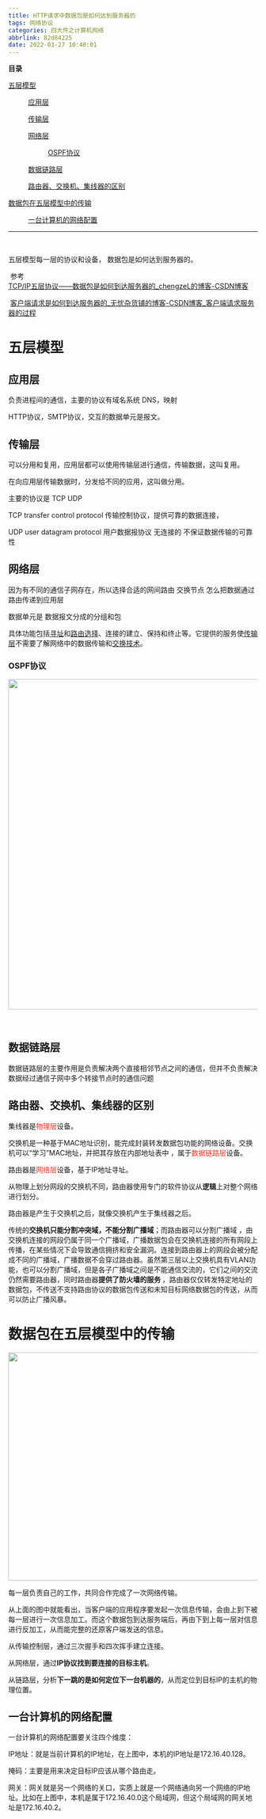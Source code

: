 ```yaml
---
title: HTTP请求中数据包是如何达到服务器的
tags: 网络协议
categories: 四大件之计算机网络
abbrlink: 82d84225
date: 2022-03-27 10:40:01
---
```


<!--more-->

<p id="main-toc"><strong>目录</strong></p>

<p id="%E4%BA%94%E5%B1%82%E6%A8%A1%E5%9E%8B-toc" style="margin-left:0px;"><a href="#%E4%BA%94%E5%B1%82%E6%A8%A1%E5%9E%8B">五层模型</a></p>

<p id="%E5%BA%94%E7%94%A8%E5%B1%82-toc" style="margin-left:40px;"><a href="#%E5%BA%94%E7%94%A8%E5%B1%82">应用层</a></p>

<p id="%E4%BC%A0%E8%BE%93%E5%B1%82-toc" style="margin-left:40px;"><a href="#%E4%BC%A0%E8%BE%93%E5%B1%82">传输层</a></p>

<p id="%E7%BD%91%E7%BB%9C%E5%B1%82-toc" style="margin-left:40px;"><a href="#%E7%BD%91%E7%BB%9C%E5%B1%82">网络层</a></p>

<p id="OSPF%E5%8D%8F%E8%AE%AE-toc" style="margin-left:80px;"><a href="#OSPF%E5%8D%8F%E8%AE%AE">OSPF协议</a></p>

<p id="%E6%95%B0%E6%8D%AE%E9%93%BE%E8%B7%AF%E5%B1%82-toc" style="margin-left:40px;"><a href="#%E6%95%B0%E6%8D%AE%E9%93%BE%E8%B7%AF%E5%B1%82">数据链路层</a></p>

<p id="%E8%B7%AF%E7%94%B1%E5%99%A8%E3%80%81%E4%BA%A4%E6%8D%A2%E6%9C%BA%E3%80%81%E9%9B%86%E7%BA%BF%E5%99%A8%E7%9A%84%E5%8C%BA%E5%88%AB-toc" style="margin-left:40px;"><a href="#%E8%B7%AF%E7%94%B1%E5%99%A8%E3%80%81%E4%BA%A4%E6%8D%A2%E6%9C%BA%E3%80%81%E9%9B%86%E7%BA%BF%E5%99%A8%E7%9A%84%E5%8C%BA%E5%88%AB">路由器、交换机、集线器的区别</a></p>

<p id="%E6%95%B0%E6%8D%AE%E5%8C%85%E5%9C%A8%E4%BA%94%E5%B1%82%E6%A8%A1%E5%9E%8B%E4%B8%AD%E7%9A%84%E4%BC%A0%E8%BE%93-toc" style="margin-left:0px;"><a href="#%E6%95%B0%E6%8D%AE%E5%8C%85%E5%9C%A8%E4%BA%94%E5%B1%82%E6%A8%A1%E5%9E%8B%E4%B8%AD%E7%9A%84%E4%BC%A0%E8%BE%93">数据包在五层模型中的传输</a></p>

<p id="%E4%B8%80%E5%8F%B0%E8%AE%A1%E7%AE%97%E6%9C%BA%E7%9A%84%E7%BD%91%E7%BB%9C%E9%85%8D%E7%BD%AE-toc" style="margin-left:40px;"><a href="#%E4%B8%80%E5%8F%B0%E8%AE%A1%E7%AE%97%E6%9C%BA%E7%9A%84%E7%BD%91%E7%BB%9C%E9%85%8D%E7%BD%AE">一台计算机的网络配置</a></p>

<hr id="hr-toc" /><p> </p>

<p>五层模型每一层的协议和设备， 数据包是如何达到服务器的。</p>

<p> 参考<br /><a data-link-icon="https://csdnimg.cn/release/blog_editor_html/release2.0.8/ckeditor/plugins/CsdnLink/icons/icon-default.png?t=M276" data-link-title="TCP/IP五层协议——数据包是如何到达服务器的_chengzeL的博客-CSDN博客" href="https://blog.csdn.net/asd13518662/article/details/115748435" title="TCP/IP五层协议——数据包是如何到达服务器的_chengzeL的博客-CSDN博客">TCP/IP五层协议——数据包是如何到达服务器的_chengzeL的博客-CSDN博客</a></p>

<p> <a data-link-icon="https://csdnimg.cn/release/blog_editor_html/release2.0.8/ckeditor/plugins/CsdnLink/icons/icon-default.png?t=M276" data-link-title="客户端请求是如何到达服务器的_无忧杂货铺的博客-CSDN博客_客户端请求服务器的过程" href="https://blog.csdn.net/qq_41816540/article/details/99824657" title="客户端请求是如何到达服务器的_无忧杂货铺的博客-CSDN博客_客户端请求服务器的过程">客户端请求是如何到达服务器的_无忧杂货铺的博客-CSDN博客_客户端请求服务器的过程</a></p>

<h1 id="%E4%BA%94%E5%B1%82%E6%A8%A1%E5%9E%8B">五层模型</h1>

<h2 id="%E5%BA%94%E7%94%A8%E5%B1%82">应用层</h2>

<p>负责进程间的通信，主要的协议有域名系统 DNS，映射</p>

<p>HTTP协议，SMTP协议，交互的数据单元是报文。</p>

<h2 id="%E4%BC%A0%E8%BE%93%E5%B1%82">传输层</h2>

<p>可以分用和复用，应用层都可以使用传输层进行通信，传输数据，这叫复用。</p>

<p>在向应用层传输数据时，分发给不同的应用，这叫做分用。</p>

<p>主要的协议是 TCP UDP</p>

<p>TCP transfer control protocol 传输控制协议，提供可靠的数据连接，</p>

<p>UDP user datagram protocol 用户数据报协议 无连接的 不保证数据传输的可靠性</p>

<h2 id="%E7%BD%91%E7%BB%9C%E5%B1%82">网络层</h2>

<p>因为有不同的通信子网存在，所以选择合适的网间路由 交换节点 怎么把数据通过路由传递到应用层</p>

<p>数据单元是 数据报文分成的分组和包</p>

<p>具体功能包括<a data-link-icon="https://csdnimg.cn/release/blog_editor_html/release2.0.8/ckeditor/plugins/CsdnLink/icons/icon-default.png?t=M276" data-link-title="寻址" href="https://baike.baidu.com/item/%E5%AF%BB%E5%9D%80" title="寻址">寻址</a>和<a data-link-icon="https://csdnimg.cn/release/blog_editor_html/release2.0.8/ckeditor/plugins/CsdnLink/icons/icon-default.png?t=M276" data-link-title="路由选择" href="https://baike.baidu.com/item/%E8%B7%AF%E7%94%B1%E9%80%89%E6%8B%A9" title="路由选择">路由选择</a>、连接的建立、保持和终止等。它提供的服务使<a data-link-icon="https://csdnimg.cn/release/blog_editor_html/release2.0.8/ckeditor/plugins/CsdnLink/icons/icon-default.png?t=M276" data-link-title="传输层" href="https://baike.baidu.com/item/%E4%BC%A0%E8%BE%93%E5%B1%82" title="传输层">传输层</a>不需要了解网络中的数据传输和<a data-link-icon="https://csdnimg.cn/release/blog_editor_html/release2.0.8/ckeditor/plugins/CsdnLink/icons/icon-default.png?t=M276" data-link-title="交换技术" href="https://baike.baidu.com/item/%E4%BA%A4%E6%8D%A2%E6%8A%80%E6%9C%AF" title="交换技术">交换技术</a>。</p>

<h3 id="OSPF%E5%8D%8F%E8%AE%AE">OSPF协议</h3>

<p><img alt="" height="668" src="https://img-blog.csdnimg.cn/32d289c8a2464dcebbcd18827b2d4762.png?x-oss-process=image/watermark,type_d3F5LXplbmhlaQ,shadow_50,text_Q1NETiBAdHJpZ2dlcjMzMw==,size_20,color_FFFFFF,t_70,g_se,x_16" width="952" /></p>

<p> </p>

<h2 id="%E6%95%B0%E6%8D%AE%E9%93%BE%E8%B7%AF%E5%B1%82">数据链路层</h2>

<p>数据链路层的主要作用是负责解决两个直接相邻节点之间的通信，但并不负责解决数据经过通信子网中多个转接节点时的通信问题</p>

<p></p>

<h2 id="%E8%B7%AF%E7%94%B1%E5%99%A8%E3%80%81%E4%BA%A4%E6%8D%A2%E6%9C%BA%E3%80%81%E9%9B%86%E7%BA%BF%E5%99%A8%E7%9A%84%E5%8C%BA%E5%88%AB">路由器、交换机、集线器的区别</h2>

<p>集线器是<span style="color:#fe2c24;">物理层</span>设备。</p>

<p>交换机是一种基于MAC地址识别，能完成封装转发数据包功能的网络设备。交换机可以“学习”MAC地址，并把其存放在内部地址表中 ，属于<span style="color:#fe2c24;">数据链路层</span>设备。</p>

<p>路由器是<span style="color:#fe2c24;">网络层</span>设备，基于IP地址寻址。</p>

<p></p>

<p>从物理上划分网段的交换机不同，路由器使用专门的软件协议从<strong>逻辑</strong>上对整个网络进行划分。</p>

<p>路由器是产生于交换机之后，就像交换机产生于集线器之后。</p>

<p>传统的<strong>交换机只能分割冲突域，不能分割广播域</strong>；而路由器可以分割广播域 ，由交换机连接的网段仍属于同一个广播域，广播数据包会在交换机连接的所有网段上传播，在某些情况下会导致通信拥挤和安全漏洞。连接到路由器上的网段会被分配成不同的广播域，广播数据不会穿过路由器。虽然第三层以上交换机具有VLAN功能，也可以分割广播域，但是各子广播域之间是不能通信交流的，它们之间的交流仍然需要路由器，同时路由器<strong>提供了防火墙的服务 </strong>，路由器仅仅转发特定地址的数据包，不传送不支持路由协议的数据包传送和未知目标网络数据包的传送，从而可以防止广播风暴。</p>

<p></p>

<h1 id="%E6%95%B0%E6%8D%AE%E5%8C%85%E5%9C%A8%E4%BA%94%E5%B1%82%E6%A8%A1%E5%9E%8B%E4%B8%AD%E7%9A%84%E4%BC%A0%E8%BE%93">数据包在五层模型中的传输</h1>

<p><img alt="" height="461" src="https://img-blog.csdnimg.cn/bcea2d47bb4e4f6e958dc17f929a8a1d.png?x-oss-process=image/watermark,type_d3F5LXplbmhlaQ,shadow_50,text_Q1NETiBAdHJpZ2dlcjMzMw==,size_20,color_FFFFFF,t_70,g_se,x_16" width="902" /></p>

<p></p>

<p>每一层负责自己的工作，共同合作完成了一次网络传输。</p>

<p>从上面的图中就能看出，当客户端的应用程序要发起一次信息传输，会由上到下被每一层进行一次信息加工。而这个数据包到达服务端后，再由下到上每一层对信息进行反加工，从而能完整的还原客户端发送的信息。</p>

<p>从传输控制层，通过三次握手和四次挥手建立连接。</p>

<p>从网络层，通过<strong>IP协议找到要连接的目标主机</strong>。</p>

<p>从链路层，分析<strong>下一跳的是如何定位下一台机器的</strong>，从而定位到目标IP的主机的物理位置。</p>

<p></p>

<h2 id="%E4%B8%80%E5%8F%B0%E8%AE%A1%E7%AE%97%E6%9C%BA%E7%9A%84%E7%BD%91%E7%BB%9C%E9%85%8D%E7%BD%AE">一台计算机的网络配置</h2>

<p>一台计算机的网络配置要关注四个维度：</p>

<p>IP地址：就是当前计算机的IP地址，在上图中，本机的IP地址是172.16.40.128。</p>

<p>掩码：主要是用来决定目标IP应该从哪个路由走。</p>

<p>网关：网关就是另一个网络的关口，实质上就是一个网络通向另一个网络的IP地址。比如在上图中，本机是属于172.16.40.0这个局域网，但这个局域网的网关地址是172.16.40.2。</p>

<p></p>

<p><br />
 </p>

<p></p>

<p></p>

<p></p>
